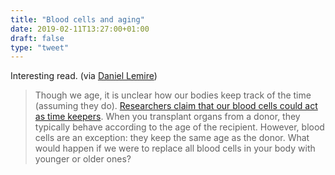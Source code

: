 ```yaml
---
title: "Blood cells and aging"
date: 2019-02-11T13:27:00+01:00
draft: false
type: "tweet"
---
```


Interesting read. (via [Daniel Lemire](https://lemire.me/blog/2019/02/09/science-and-technology-links-february-9th-2019/))

> Though we age, it is unclear how our bodies keep track of the time (assuming they do). [Researchers claim that our blood cells could act as time keepers](https://onlinelibrary.wiley.com/doi/full/10.1111/acel.12897). When you transplant organs from a donor, they typically behave according to the age of the recipient. However, blood cells are an exception: they keep the same age as the donor. What would happen if we were to replace all blood cells in your body with younger or older ones?
